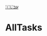 <!--
 🇮🇱עב Read Me.md

 This source file is part of the AllTasks open source project.

 Copyright ©2018 the AllTasks project contributors.

 This software is subject to copyright law.
 It may not be used, copied, distributed or modified without first obtaining a private licence from the copyright holder(s).
 -->

[🇮🇱עב](🇮🇱עב%20Read%20Me.md) <!--Skip in Jazzy-->

# AllTasks

